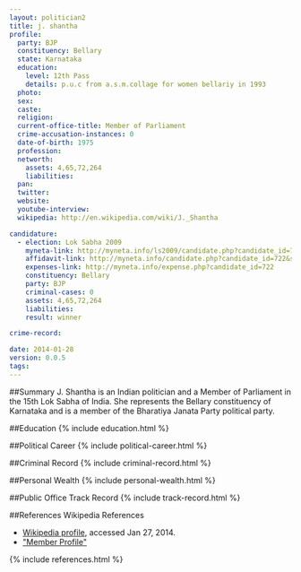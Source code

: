 ```yaml
---
layout: politician2
title: j. shantha
profile: 
  party: BJP
  constituency: Bellary
  state: Karnataka
  education: 
    level: 12th Pass
    details: p.u.c from a.s.m.collage for women bellariy in 1993
  photo: 
  sex: 
  caste: 
  religion: 
  current-office-title: Member of Parliament
  crime-accusation-instances: 0
  date-of-birth: 1975
  profession: 
  networth: 
    assets: 4,65,72,264
    liabilities: 
  pan: 
  twitter: 
  website: 
  youtube-interview: 
  wikipedia: http://en.wikipedia.com/wiki/J._Shantha

candidature: 
  - election: Lok Sabha 2009
    myneta-link: http://myneta.info/ls2009/candidate.php?candidate_id=722
    affidavit-link: http://myneta.info/candidate.php?candidate_id=722&scan=original
    expenses-link: http://myneta.info/expense.php?candidate_id=722
    constituency: Bellary 
    party: BJP
    criminal-cases: 0
    assets: 4,65,72,264
    liabilities: 
    result: winner 

crime-record: 

date: 2014-01-28
version: 0.0.5
tags: 
---
```

##Summary
J. Shantha is an Indian politician and a Member of Parliament in the 15th Lok Sabha of India. She represents the Bellary constituency of Karnataka and is a member of the Bharatiya Janata Party political party.




##Education
{% include education.html %}


##Political Career
{% include political-career.html %}


##Criminal Record
{% include criminal-record.html %}


##Personal Wealth
{% include personal-wealth.html %}


##Public Office Track Record
{% include track-record.html %}


##References
Wikipedia References
- [Wikipedia profile]({{page.profile.wikipedia}}), accessed Jan 27, 2014.
- ["Member Profile"][wiki1]

[wiki1]: http://164.100.47.132/LssNew/Members/Biography.aspx?mpsno=4314


{% include references.html %}